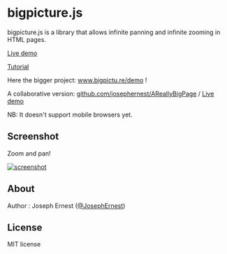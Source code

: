 bigpicture.js
=============

bigpicture.js is a library that allows infinite panning and infinite zooming in HTML pages. 
 
[Live demo](http://josephernest.github.io/bigpicture.js/bigpicture.html)

[Tutorial](http://josephernest.github.io/bigpicture.js/bigpicture-tutorial.html)

Here the bigger project: www.bigpictu.re/demo !

A collaborative version: [github.com/josephernest/AReallyBigPage](http://github.com/josephernest/AReallyBigPage) / [Live demo](http://bigpictu.re/areallybigpage)

NB: It doesn't support mobile browsers yet.

Screenshot
----

Zoom and pan!

[![screenshot](http://gget.it/rm8b9h2o/3.jpg)](http://www.bigpictu.re/demo)

About
----

Author : Joseph Ernest ([@JosephErnest](http:/twitter.com/JosephErnest))

License
----
MIT license
